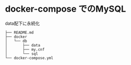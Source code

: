 # docker-compose でのMySQL

data配下に永続化

```
├── README.md
├── docker
│   └── db
│       ├── data
│       ├── my.cnf
│       └── sql
└── docker-compose.yml

```